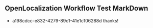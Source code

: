 ## OpenLocalization Workflow Test MarkDown

* a198cdcc-e832-4279-89c1-41e1c106288d 
thanks!



<!--HONumber=Feb16_HO3-->

